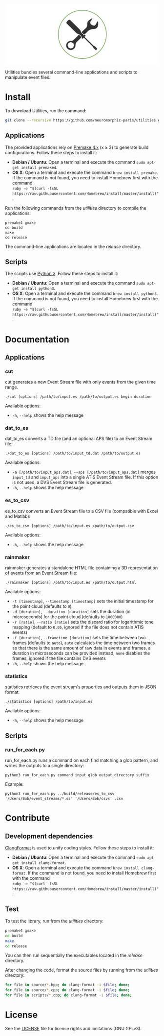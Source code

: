 ![utilities](banner.png "The Utilities banner")

Utilities bundles several command-line applications and scripts to manipulate event files.

# Install

To download Utilities, run the command:
```sh
git clone --recursive https://github.com/neuromorphic-paris/utilities.git
```

## Applications

The provided applications rely on [Premake 4.x](https://github.com/premake/premake-4.x) (x ≥ 3) to generate build configurations. Follow these steps to install it:
  - __Debian / Ubuntu__: Open a terminal and execute the command `sudo apt-get install premake4`.
  - __OS X__: Open a terminal and execute the command `brew install premake`. If the command is not found, you need to install Homebrew first with the command<br />
    `ruby -e "$(curl -fsSL https://raw.githubusercontent.com/Homebrew/install/master/install)"`.

Run the following commands from the *utilities* directory to compile the applications:
```
premake4 gmake
cd build
make
cd release
```

The command-line applications are located in the *release* directory.

## Scripts

The scripts use [Python 3](https://www.python.org). Follow these steps to install it:
  - __Debian / Ubuntu__: Open a terminal and execute the command `sudo apt-get install python3`.
  - __OS X__: Open a terminal and execute the command `brew install python3`. If the command is not found, you need to install Homebrew first with the command<br />
    `ruby -e "$(curl -fsSL https://raw.githubusercontent.com/Homebrew/install/master/install)"`.

# Documentation

## Applications

### cut

cut generates a new Event Stream file with only events from the given time range.
```
./cut [options] /path/to/input.es /path/to/output.es begin duration
```
Available options:
  - `-h`, `--help` shows the help message

### dat_to_es

dat_to_es converts a TD file (and an optional APS file) to an Event Stream file:
```
./dat_to_es [options] /path/to/input_td.dat /path/to/output.es
```
Available options:
  - `-a [/path/to/input_aps.dat]`, `--aps [/path/to/input_aps.dat]` merges `input_td` and `input_aps` into a single ATIS Event Stream file. If this option is not used, a DVS Event Stream file is generated.
  - `-h`, `--help` shows the help message

### es_to_csv

es_to_csv converts an Event Stream file to a CSV file (compatible with Excel and Matlab):
```
./es_to_csv [options] /path/to/input.es /path/to/output.csv
```
Available options:
  - `-h`, `--help` shows the help message

### rainmaker

rainmaker generates a standalone HTML file containing a 3D representation of events from an Event Stream file:
```
./rainmaker [options] /path/to/input.es /path/to/output.html
```
Available options:
  - `-t [timestamp]`, `--timestamp [timestamp]` sets the initial timestamp for the point cloud (defaults to `0`)
  - `-d [duration]`, `--duration [duration]` sets the duration (in microseconds) for the point cloud (defaults to `1000000`)
  - `-r [ratio]`, `--ratio [ratio]` sets the discard ratio for logarithmic tone mapping (default to `0.05`, ignored if the file does not contain ATIS events)
  - `-f [duration]`, `--frametime [duration]` sets the time between two frames (defaults to `auto`), `auto` calculates the time between two frames so that there is the same amount of raw data in events and frames, a duration in microseconds can be provided instead, `none` disables the frames, ignored if the file contains DVS events
  - `-h`, `--help` shows the help message

### statistics

statistics retrieves the event stream's properties and outputs them in JSON format:
```
./statistics [options] /path/to/input.es
```
Available options:
  - `-h`, `--help` shows the help message

## Scripts

### run_for_each.py

run_for_each.py runs a command on each find matching a glob pattern, and writes the outputs to a single directory:
```
python3 run_for_each.py command input_glob output_directory suffix
```
Example:
```
python3 run_for_each.py ../build/release/es_to_csv '/Users/Bob/event_streams/*.es' '/Users/Bob/csvs' .csv
```

# Contribute

## Development dependencies

[ClangFormat](https://clang.llvm.org/docs/ClangFormat.html) is used to unify coding styles. Follow these steps to install it:
  - __Debian / Ubuntu__: Open a terminal and execute the command `sudo apt-get install clang-format`.
  - __OS X__: Open a terminal and execute the command `brew install clang-format`. If the command is not found, you need to install Homebrew first with the command<br />
    `ruby -e "$(curl -fsSL https://raw.githubusercontent.com/Homebrew/install/master/install)"`.

## Test

To test the library, run from the *utilities* directory:
```sh
premake4 gmake
cd build
make
cd release
```

You can then run sequentially the executables located in the *release* directory.

After changing the code, format the source files by running from the *utilities* directory:
```sh
for file in source/*.hpp; do clang-format -i $file; done;
for file in source/*.cpp; do clang-format -i $file; done;
for file in scripts/*.cpp; do clang-format -i $file; done;
```

# License

See the [LICENSE](LICENSE.txt) file for license rights and limitations (GNU GPLv3).
